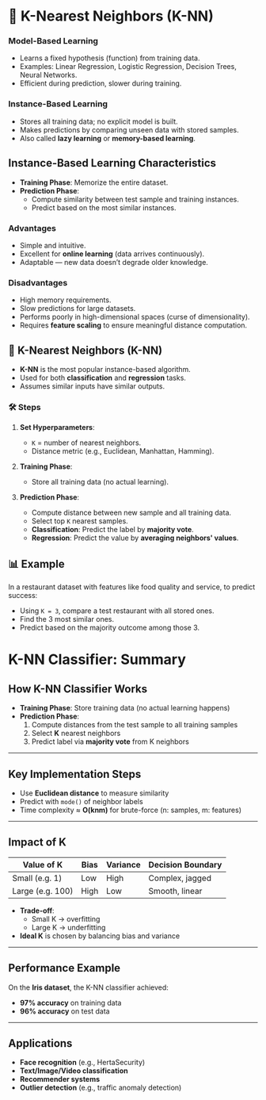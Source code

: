# 📘 K-Nearest Neighbors (K-NN)

### Model-Based Learning
- Learns a fixed hypothesis (function) from training data.
- Examples: Linear Regression, Logistic Regression, Decision Trees, Neural Networks.
- Efficient during prediction, slower during training.

### Instance-Based Learning
- Stores all training data; no explicit model is built.
- Makes predictions by comparing unseen data with stored samples.
- Also called **lazy learning** or **memory-based learning**.

## Instance-Based Learning Characteristics

- **Training Phase**: Memorize the entire dataset.
- **Prediction Phase**: 
  - Compute similarity between test sample and training instances.
  - Predict based on the most similar instances.

### Advantages
- Simple and intuitive.
- Excellent for **online learning** (data arrives continuously).
- Adaptable — new data doesn’t degrade older knowledge.

### Disadvantages
- High memory requirements.
- Slow predictions for large datasets.
- Performs poorly in high-dimensional spaces (curse of dimensionality).
- Requires **feature scaling** to ensure meaningful distance computation.

## 🤖 K-Nearest Neighbors (K-NN)

- **K-NN** is the most popular instance-based algorithm.
- Used for both **classification** and **regression** tasks.
- Assumes similar inputs have similar outputs.

### 🛠️ Steps

1. **Set Hyperparameters**:
   - `K` = number of nearest neighbors.
   - Distance metric (e.g., Euclidean, Manhattan, Hamming).

2. **Training Phase**:
   - Store all training data (no actual learning).

3. **Prediction Phase**:
   - Compute distance between new sample and all training data.
   - Select top `K` nearest samples.
   - **Classification**: Predict the label by **majority vote**.
   - **Regression**: Predict the value by **averaging neighbors' values**.

## 📊 Example

In a restaurant dataset with features like food quality and service, to predict success:

- Using `K = 3`, compare a test restaurant with all stored ones.
- Find the 3 most similar ones.
- Predict based on the majority outcome among those 3.

# K-NN Classifier: Summary

## How K-NN Classifier Works
- **Training Phase**: Store training data (no actual learning happens)
- **Prediction Phase**:
  1. Compute distances from the test sample to all training samples
  2. Select **K** nearest neighbors
  3. Predict label via **majority vote** from K neighbors

---

## Key Implementation Steps
- Use **Euclidean distance** to measure similarity
- Predict with `mode()` of neighbor labels
- Time complexity ≈ **O(knm)** for brute-force (n: samples, m: features)

---

## Impact of K

| Value of K     | Bias | Variance | Decision Boundary  |
|----------------|------|----------|--------------------|
| Small (e.g. 1) | Low  | High     | Complex, jagged    |
| Large (e.g. 100) | High | Low    | Smooth, linear     |

- **Trade-off**:  
  - Small K → overfitting  
  - Large K → underfitting  
- **Ideal K** is chosen by balancing bias and variance

---

## Performance Example
On the **Iris dataset**, the K-NN classifier achieved:
- **97% accuracy** on training data
- **96% accuracy** on test data

---

## Applications
- **Face recognition** (e.g., HertaSecurity)
- **Text/Image/Video classification**
- **Recommender systems**
- **Outlier detection** (e.g., traffic anomaly detection)


